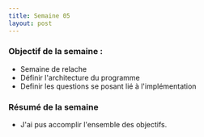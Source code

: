 ```yaml
---
title: Semaine 05
layout: post
---
```


### Objectif de la semaine : 
- Semaine de relache 
- Définir l'architecture du programme 
- Definir les questions se posant lié à l'implémentation

### Résumé de la semaine 

- J'ai pus accomplir l'ensemble des objectifs.

